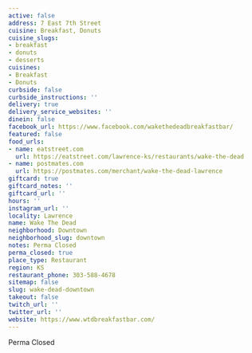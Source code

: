 ```yaml
---
active: false
address: 7 East 7th Street
cuisine: Breakfast, Donuts
cuisine_slugs:
- breakfast
- donuts
- desserts
cuisines:
- Breakfast
- Donuts
curbside: false
curbside_instructions: ''
delivery: true
delivery_service_websites: ''
dinein: false
facebook_url: https://www.facebook.com/wakethedeadbreakfastbar/
featured: false
food_urls:
- name: eatstreet.com
  url: https://eatstreet.com/lawrence-ks/restaurants/wake-the-dead
- name: postmates.com
  url: https://postmates.com/merchant/wake-the-dead-lawrence
giftcard: true
giftcard_notes: ''
giftcard_url: ''
hours: ''
instagram_url: ''
locality: Lawrence
name: Wake The Dead
neighborhood: Downtown
neighborhood_slug: downtown
notes: Perma Closed
perma_closed: true
place_type: Restaurant
region: KS
restaurant_phone: 303-588-4678
sitemap: false
slug: wake-dead-downtown
takeout: false
twitch_url: ''
twitter_url: ''
website: https://www.wtdbreakfastbar.com/
---
```


Perma Closed